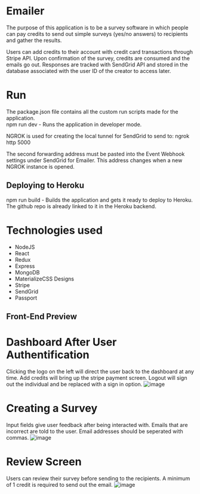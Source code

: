 # Emailer

The purpose of this application is to be a survey software in which people can pay credits to send out simple surveys (yes/no answers) to recipients and gather the results.

Users can add credits to their account with credit card transactions through Stripe API. Upon confirmation of the survey, credits are consumed and the emails go out. Responses are tracked with SendGrid API and stored in the database associated with the user ID of the creator to access later.

# Run

The package.json file contains all the custom run scripts made for the application. \
npm run dev - Runs the application in developer mode.

NGROK is used for creating the local tunnel for SendGrid to send to:
ngrok http 5000

The second forwarding address must be pasted into the Event Webhook settings under SendGrid for Emailer. This address changes when a new NGROK instance is opened.

## Deploying to Heroku

npm run build - Builds the application and gets it ready to deploy to Heroku. The github repo is already linked to it in the Heroku backend.

# Technologies used

- NodeJS
- React
- Redux
- Express
- MongoDB
- MaterializeCSS Designs
- Stripe
- SendGrid
- Passport

## Front-End Preview
# Dashboard After User Authentification
Clicking the logo on the left will direct the user back to the dashboard at any time. Add credits will bring up the stripe payment screen. Logout will sign out the individual and be replaced with a sign in option.
![image](https://user-images.githubusercontent.com/29129116/160463253-a24d6d21-7914-44ad-a151-167510ab5820.png)

# Creating a Survey
Input fields give user feedback after being interacted with. Emails that are incorrect are told to the user. Email addresses should be seperated with commas.
![image](https://user-images.githubusercontent.com/29129116/160464136-914c3909-0973-4a29-8b5c-fbac268f94b5.png)

# Review Screen
Users can review their survey before sending to the recipients. A minimum of 1 credit is required to send out the email.
![image](https://user-images.githubusercontent.com/29129116/160464386-b99f0111-0b4d-45c8-aa91-13556eda4d5f.png)
